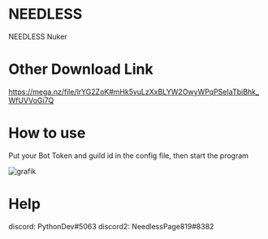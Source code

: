 # NEEDLESS
NEEDLESS Nuker

# Other Download Link
https://mega.nz/file/lrYG2ZoK#mHk5vuLzXxBLYW2OwyWPqPSeIaTbiBhk_WfUVVoGi7Q

# How to use
Put your Bot Token and guild id in the config file, then start the program

![grafik](https://user-images.githubusercontent.com/115848136/219607540-590398de-9e43-40c3-9a3a-2f181bb0d064.png)

# Help 
discord: PythonDev#5063
discord2: NeedlessPage819#8382
